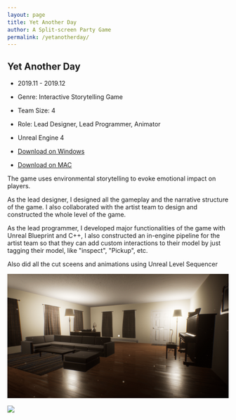 ```yaml
---
layout: page
title: Yet Another Day
author: A Split-screen Party Game
permalink: /yetanotherday/
---
```




## Yet Another Day

 - 2019.11 - 2019.12

 - Genre: Interactive Storytelling Game

 - Team Size: 4

 - Role: Lead Designer, Lead Programmer, Animator

 - Unreal Engine 4

 - [Download on Windows](https://www.dropbox.com/s/nlok70w82nae0zj/YetAnotherDay.zip?dl=0)

 - [Download on MAC](https://www.dropbox.com/sh/gdl3tfpzzqe2opc/AAAWt61IcCq0a3NCIUaRvi48a?dl=0)

The game uses environmental storytelling to evoke emotional impact on players. 

As the lead designer, I designed all the gameplay and the narrative structure of the game. I also collaborated with the artist team to design and constructed the whole level of the game.

As the lead programmer, I developed major functionalities of the game with Unreal Blueprint and C++, I also constructed an in-engine pipeline for the artist team so that they can add custom interactions to their model by just tagging their model, like "inspect", "Pickup", etc.

Also did all the cut sceens and animations using Unreal Level Sequencer

![](./img/YAD.png)

![](./img/YAD2.png)